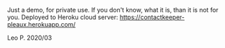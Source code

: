 Just a demo, for private use. 
If you don't know, what it is, than it is not for you.
Deployed to Heroku cloud server: https://contactkeeper-pleaux.herokuapp.com/

Leo P. 2020/03
